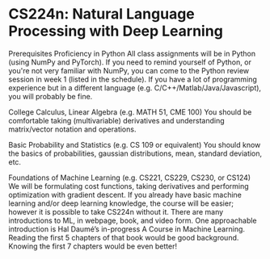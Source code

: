 # CS224n: Natural Language Processing with Deep Learning
Prerequisites
Proficiency in Python
All class assignments will be in Python (using NumPy and PyTorch). If you need to remind yourself of Python, or you're not very familiar with NumPy, you can come to the Python review session in week 1 (listed in the schedule). If you have a lot of programming experience but in a different language (e.g. C/C++/Matlab/Java/Javascript), you will probably be fine.

College Calculus, Linear Algebra (e.g. MATH 51, CME 100)
You should be comfortable taking (multivariable) derivatives and understanding matrix/vector notation and operations.

Basic Probability and Statistics (e.g. CS 109 or equivalent)
You should know the basics of probabilities, gaussian distributions, mean, standard deviation, etc.

Foundations of Machine Learning (e.g. CS221, CS229, CS230, or CS124)
We will be formulating cost functions, taking derivatives and performing optimization with gradient descent. If you already have basic machine learning and/or deep learning knowledge, the course will be easier; however it is possible to take CS224n without it. There are many introductions to ML, in webpage, book, and video form. One approachable introduction is Hal Daumé’s in-progress A Course in Machine Learning. Reading the first 5 chapters of that book would be good background. Knowing the first 7 chapters would be even better!
